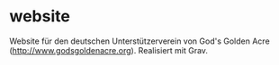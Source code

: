 # website
Website für den deutschen Unterstützerverein von God's Golden Acre (http://www.godsgoldenacre.org). Realisiert mit Grav. 
